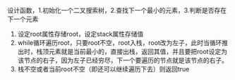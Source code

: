 设计函数，1.初始化一个二叉搜索树，2.查找下一个最小的元素，3.判断是否存在下一个元素

1. 设定root属性存储root，设定stack属性存储值
2. while循环遍历root，只要root不空，root入栈，root改为左子，此时当循环推出时，栈顶元素就是当前最小的，直接出栈，返回其值，并且要把root设定为该节点的右子，因为左子已经穷尽，下一个要遍历的节点就是该节点的右子。
3. 栈不空或者当前root不空（即还可以继续遍历下去）则返回true